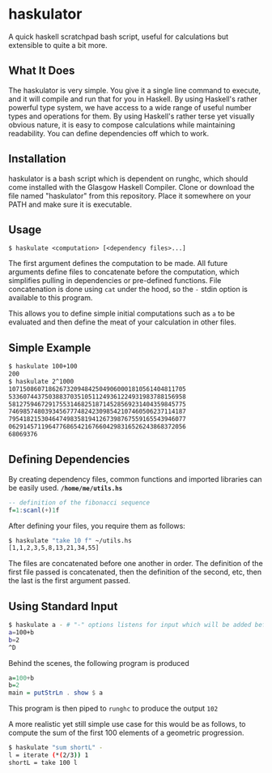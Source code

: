 # haskulator
A quick haskell scratchpad bash script, useful for calculations but extensible to quite a bit more.

## What It Does
The haskulator is very simple. You give it a single line command to execute, and it will compile and run that for you in Haskell.
By using Haskell's rather powerful type system, we have access to a wide range of useful number types and operations for them.
By using Haskell's rather terse yet visually obvious nature, it is easy to compose calculations while maintaining readability.
You can define dependencies off which to work.

## Installation
haskulator is a bash script which is dependent on runghc, which should come installed with the Glasgow Haskell Compiler.
Clone or download the file named "haskulator" from this repository.
Place it somewhere on your PATH and make sure it is executable.

## Usage
```
$ haskulate <computation> [<dependency files>...]
```
The first argument defines the computation to be made.
All future arguments define files to concatenate before the computation, which simplifies pulling in dependencies or pre-defined functions. File concatenation is done using `cat` under the hood, so the `-` stdin option is available to this program.

This allows you to define simple initial computations such as `a` to be evaluated and then define the meat of your calculation in other files.

## Simple Example
```sh
$ haskulate 100+100
200
$ haskulate 2^1000
1071508607186267320948425049060001810561404811705
5336074437503883703510511249361224931983788156958
5812759467291755314682518714528569231404359845775
7469857480393456777482423098542107460506237114187
7954182153046474983581941267398767559165543946077
0629145711964776865421676604298316526243868372056
68069376
```

## Defining Dependencies
By creating dependency files, common functions and imported libraries can be easily used.
**`/home/me/utils.hs`**
```haskell
-- definition of the fibonacci sequence
f=1:scanl(+)1f
```
After defining your files, you require them as follows:
```sh
$ haskulate "take 10 f" ~/utils.hs
[1,1,2,3,5,8,13,21,34,55]
```
The files are concatenated before one another in order.
The definition of the first file passed is concatenated, then the definition of the second, etc, then the last is the first argument passed.

## Using Standard Input
```sh
$ haskulate a - # "-" options listens for input which will be added before the final evaluation
a=100+b
b=2
^D
```
Behind the scenes, the following program is produced
```haskell
a=100+b
b=2
main = putStrLn . show $ a
```
This program is then piped to `runghc` to produce the output `102`

A more realistic yet still simple use case for this would be as follows, 
to compute the sum of the first 100 elements of a geometric progression.
```sh
$ haskulate "sum shortL" -
l = iterate (*(2/3)) 1
shortL = take 100 l
```
